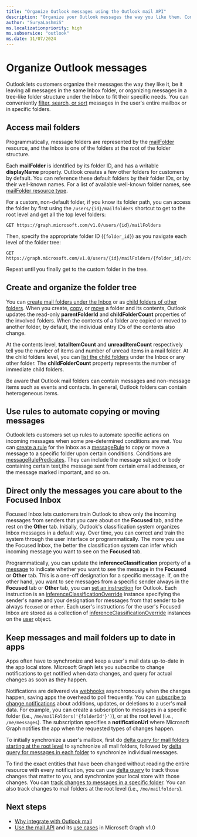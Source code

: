 ```yaml
---
title: "Organize Outlook messages using the Outlook mail API"
description: "Organize your Outlook messages the way you like them. Conveniently filter, search, or sort messages in your entire mailbox or in specific folders."
author: "SuryaLashmiS"
ms.localizationpriority: high
ms.subservice: "outlook"
ms.date: 11/07/2024
---
```


# Organize Outlook messages

Outlook lets customers organize their messages the way they like it, be it leaving all messages in the same Inbox folder, or organizing messages in a tree-like folder structure under the Inbox to fit their specific needs. You can conveniently [filter, search, or sort](query-parameters.md) messages in the user's entire mailbox or in specific folders.

## Access mail folders

Programmatically, message folders are represented by the [mailFolder](/graph/api/resources/mailfolder) resource, and the Inbox is one of the folders at the root of the folder structure.

Each **mailFolder** is identified by its folder ID, and has a writable **displayName** property. Outlook creates a few other folders for customers by default. You can reference these default folders by their folder IDs, or by their well-known names. For a list of available well-known folder names, see [mailFolder resource type](/graph/api/resources/mailfolder).

For a custom, non-default folder, if you know its folder path, you can access the folder by first using the `/users/{id}/mailfolders` shortcut to get to the root level and get all the top level folders:

```http
GET https://graph.microsoft.com/v1.0/users/{id}/mailFolders
```

Then, specify the appropriate folder ID (`{folder_id}`) as you navigate each level of the folder tree:

```http
GET https://graph.microsoft.com/v1.0/users/{id}/mailFolders/{folder_id}/childfolders
```

Repeat until you finally get to the custom folder in the tree.

## Create and organize the folder tree

You can [create mail folders under the Inbox](/graph/api/user-post-mailfolders) or as [child folders of other folders](/graph/api/mailfolder-post-childfolders). When you create, [copy](/graph/api/mailfolder-copy), or [move](/graph/api/mailfolder-move) a folder and its contents, Outlook updates the read-only **parentFolderId** and **childFolderCount** properties of the involved folders. When the contents of a folder are copied or moved to another folder, by default, the individual entry IDs of the contents also change.

At the contents level, **totalItemCount** and **unreadItemCount** respectively tell you the number of items and number of unread items in a mail folder.
At the child folders level, you can [list the child folders](/graph/api/user-list-mailfolders) under the Inbox or any other folder.
The **childFolderCount** property represents the number of immediate child folders.

Be aware that Outlook mail folders can contain messages and non-message items such as events and contacts. In general, Outlook folders can contain heterogeneous items.

## Use rules to automate copying or moving messages

Outlook lets customers set up rules to automate specific actions on incoming messages when some pre-determined conditions are met. You can [create a rule](/graph/api/mailfolder-post-messagerules) for the
Inbox as a [messageRule](/graph/api/resources/messagerule) to copy or move a message to a specific folder upon certain conditions.
Conditions are [messageRulePredicates](/graph/api/resources/messagerulepredicates). They can include the message subject or body containing certain text,the message sent from certain email addresses, or the message marked important, and so on.

## Direct only the messages you care about to the Focused Inbox

Focused Inbox lets customers train Outlook to show only the incoming messages from senders that you care about on the **Focused** tab, and the rest on the **Other** tab.
Initially, Outlook's classification system organizes Inbox messages in a default way. Over time, you can correct and train the system through the user interface or
programmatically. The more you use the Focused Inbox, the better the classification system can infer which incoming message you want to see on the **Focused** tab.

Programmatically, you can update the **inferenceClassification** property of a [message](/graph/api/resources/message) to indicate whether you want to see the message in the **Focused** or **Other** tab. This is a one-off designation for a specific message. If, on the other hand, you want to see messages from a specific sender always in the **Focused** tab or **Other** tab, you can [set an instruction](/graph/api/inferenceclassification-post-overrides) for Outlook. Each instruction is an [inferenceClassificationOverride](/graph/api/resources/inferenceclassificationoverride) instance specifying the sender's name and your designation for messages from that sender to be always `focused` or `other`. Each user's instructions for the user's Focused Inbox are stored as a collection of [inferenceClassificationOverride](/graph/api/resources/inferenceclassificationoverride) instances on the [user](/graph/api/resources/user) object.

## Keep messages and mail folders up to date in apps

Apps often have to synchronize and keep a user's mail data up-to-date in the app local store. Microsoft Graph lets you subscribe to change notifications to get notified when data changes, and query for actual changes as soon as they happen.

Notifications are delivered via [webhooks](/graph/api/resources/webhooks) asynchronously when the changes happen, saving apps the overhead to poll frequently. You can [subscribe to change notifications](/graph/api/subscription-post-subscriptions) about additions,
updates, or deletions to a user's mail data. For example, you can create a subscription to messages in a specific folder (i.e., `/me/mailFolders('{folderId'}')`),
or at the root level (i.e., `/me/messages`). The subscription specifies a **notificationUrl** where Microsoft Graph notifies the app when the requested types of changes happen.

To initially synchronize a user's mailbox, first do [delta query for mail folders starting at the root level](/graph/api/mailfolder-delta) to synchronize all mail folders, followed by [delta query for messages in each folder](/graph/api/message-delta) to synchronize individual messages.

To find the exact entities that have been changed without reading the entire resource with every notification, you can use [delta query](delta-query-overview.md) to track those changes that matter to you, and synchronize your local store with those changes. You can [track changes to messages in a specific folder](delta-query-messages.md). You can also track changes to mail folders at the root level (i.e., `/me/mailfolders`).

## Next steps

- [Why integrate with Outlook mail](outlook-mail-concept-overview.md)
- [Use the mail API](/graph/api/resources/mail-api-overview) and its [use cases](/graph/api/resources/mail-api-overview#common-use-cases) in Microsoft Graph v1.0
